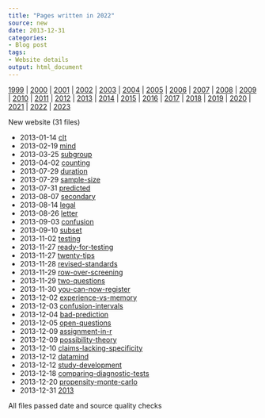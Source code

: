 ```yaml
---
title: "Pages written in 2022"
source: new
date: 2013-12-31
categories:
- Blog post
tags:
- Website details
output: html_document
---
```

 
[1999](http://new.pmean.com/1999/) | [2000](http://new.pmean.com/2000/) | [2001](http://new.pmean.com/2001/) | [2002](http://new.pmean.com/2002/) | [2003](http://new.pmean.com/2003/) | [2004](http://new.pmean.com/2004/) | [2005](http://new.pmean.com/2005/) | [2006](http://new.pmean.com/2006/) | [2007](http://new.pmean.com/2007/) | [2008](http://new.pmean.com/2008/) | [2009](http://new.pmean.com/2009/) | [2010](http://new.pmean.com/2010/) | [2011](http://new.pmean.com/2011/) | [2012](http://new.pmean.com/2012/) | [2013](http://new.pmean.com/2013/) | [2014](http://new.pmean.com/2014/) | [2015](http://new.pmean.com/2015/) | [2016](http://new.pmean.com/2016/) | [2017](http://new.pmean.com/2017/) | [2018](http://new.pmean.com/2018/) | [2019](http://new.pmean.com/2019/) | [2020](http://new.pmean.com/2020/) | [2021](http://new.pmean.com/2021/) | [2022](http://new.pmean.com/2022/) | [2023](http://new.pmean.com/2023/)
 
New website (31 files)
 
+ 2013-01-14 [clt](http://new.pmean.com/clt/)    
+ 2013-02-19 [mind](http://new.pmean.com/mind/)    
+ 2013-03-25 [subgroup](http://new.pmean.com/subgroup/)    
+ 2013-04-02 [counting](http://new.pmean.com/counting/)    
+ 2013-07-29 [duration](http://new.pmean.com/duration/)    
+ 2013-07-29 [sample-size](http://new.pmean.com/sample-size/)    
+ 2013-07-31 [predicted](http://new.pmean.com/predicted/)    
+ 2013-08-07 [secondary](http://new.pmean.com/secondary/)    
+ 2013-08-14 [legal](http://new.pmean.com/legal/)    
+ 2013-08-26 [letter](http://new.pmean.com/letter/)    
+ 2013-09-03 [confusion](http://new.pmean.com/confusion/)    
+ 2013-09-10 [subset](http://new.pmean.com/subset/)    
+ 2013-11-02 [testing](http://new.pmean.com/testing/)    
+ 2013-11-27 [ready-for-testing](http://new.pmean.com/ready-for-testing/)    
+ 2013-11-27 [twenty-tips](http://new.pmean.com/twenty-tips/)    
+ 2013-11-28 [revised-standards](http://new.pmean.com/revised-standards/)    
+ 2013-11-29 [row-over-screening](http://new.pmean.com/row-over-screening/)    
+ 2013-11-29 [two-questions](http://new.pmean.com/two-questions/)    
+ 2013-11-30 [you-can-now-register](http://new.pmean.com/you-can-now-register/)    
+ 2013-12-02 [experience-vs-memory](http://new.pmean.com/experience-vs-memory/)    
+ 2013-12-03 [confusion-intervals](http://new.pmean.com/confusion-intervals/)    
+ 2013-12-04 [bad-prediction](http://new.pmean.com/bad-prediction/)    
+ 2013-12-05 [open-questions](http://new.pmean.com/open-questions/)    
+ 2013-12-09 [assignment-in-r](http://new.pmean.com/assignment-in-r/)    
+ 2013-12-09 [possibility-theory](http://new.pmean.com/possibility-theory/)    
+ 2013-12-10 [claims-lacking-specificity](http://new.pmean.com/claims-lacking-specificity/)    
+ 2013-12-12 [datamind](http://new.pmean.com/datamind/)    
+ 2013-12-12 [study-development](http://new.pmean.com/study-development/)    
+ 2013-12-18 [comparing-diagnostic-tests](http://new.pmean.com/comparing-diagnostic-tests/)    
+ 2013-12-20 [propensity-monte-carlo](http://new.pmean.com/propensity-monte-carlo/)    
+ 2013-12-31 [2013](http://new.pmean.com/2013/)  
 
All files passed date and source quality checks
